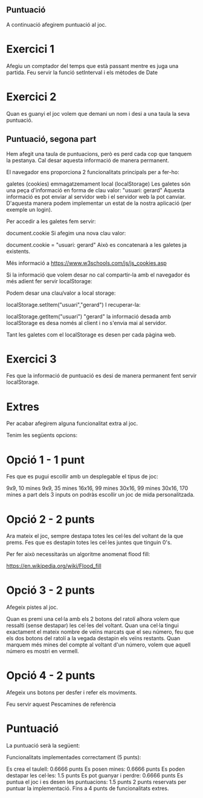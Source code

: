 ## Puntuació
A continuació afegirem puntuació al joc.

# Exercici 1
Afegiu un comptador del temps que està passant mentre es juga una partida. Feu servir la funció setInterval i els mètodes de Date

# Exercici 2
Quan es guanyi el joc volem que demani un nom i desi a una taula la seva puntuació.

## Puntuació, segona part
Hem afegit una taula de puntuacions, però es perd cada cop que tanquem la pestanya. Cal desar aquesta informació de manera permanent.

El navegador ens proporciona 2 funcionalitats principals per a fer-ho:

galetes (cookies)
emmagatzemament local (localStorage)
Les galetes són una peça d'informació en forma de clau valor: "usuari: gerard" Aquesta informació es pot enviar al servidor web i el servidor web la pot canviar. D'aquesta manera podem implementar un estat de la nostra aplicació (per exemple un login).

Per accedir a les galetes fem servir:

document.cookie
Si afegim una nova clau valor:

document.cookie = "usuari: gerard"
Això es concatenarà a les galetes ja existents.

Més informació a https://www.w3schools.com/js/js_cookies.asp

Si la informació que volem desar no cal compartir-la amb el navegador és més adient fer servir localStorage:

Podem desar una clau/valor a local storage:

localStorage.setItem("usuari","gerard")
I recuperar-la:

localStorage.getItem("usuari")
"gerard"
la informació desada amb localStorage es desa només al client i no s'envia mai al servidor.

Tant les galetes com el localStorage es desen per cada pàgina web.

# Exercici 3
Fes que la informació de puntuació es desi de manera permanent fent servir localStorage.

# Extres
Per acabar afegirem alguna funcionalitat extra al joc.

Tenim les següents opcions:

# Opció 1 - 1 punt
Fes que es pugui escollir amb un desplegable el tipus de joc:

9x9, 10 mines
9x9, 35 mines
16x16, 99 mines
30x16, 99 mines
30x16, 170 mines
a part dels 3 inputs on podràs escollir un joc de mida personalitzada.

# Opció 2 - 2 punts
Ara mateix el joc, sempre destapa totes les cel·les del voltant de la que prems. Fes que es destapin totes les cel·les juntes que tinguin 0's.

Per fer això necessitaràs un algoritme anomenat flood fill:

https://en.wikipedia.org/wiki/Flood_fill

# Opció 3 - 2 punts
Afegeix pistes al joc.

Quan es premi una cel·la amb els 2 botons del ratolí alhora volem que ressalti (sense destapar) les cel·les del voltant.
Quan una cel·la tingui exactament el mateix nombre de veïns marcats que el seu número, feu que els dos botons del ratolí a la vegada destapin els veïns restants.
Quan marquem més mines del compte al voltant d'un número, volem que aquell número es mostri en vermell.
# Opció 4 - 2 punts
Afegeix uns botons per desfer i refer els moviments.

Feu servir aquest Pescamines de referència

# Puntuació
La puntuació serà la següent:

Funcionalitats implementades correctament (5 punts):

Es crea el taulell: 0.6666 punts
Es posen mines: 0.6666 punts
Es poden destapar les cel·les: 1.5 punts
Es pot guanyar i perdre: 0.6666 punts
Es puntua el joc i es desen les puntuacions: 1.5 punts
2 punts reservats per puntuar la implementació. Fins a 4 punts de funcionalitats extres.